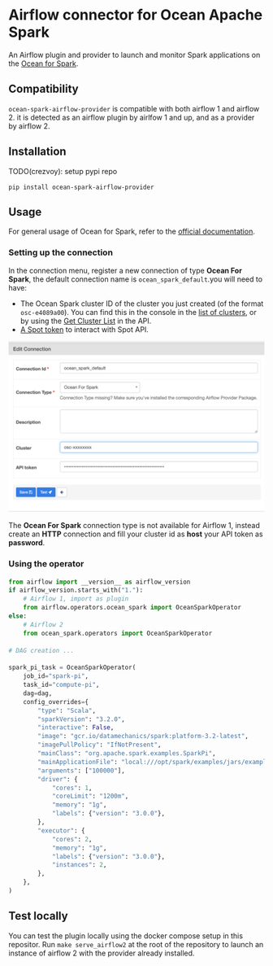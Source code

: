 # Airflow connector for Ocean Apache Spark

An Airflow plugin and provider to launch and monitor Spark
applications on the [Ocean for
Spark](https://spot.io/products/ocean-apache-spark/).

## Compatibility

`ocean-spark-airflow-provider` is compatible with both airflow 1 and
airflow 2. it is detected as an airflow plugin by airlfow 1 and up,
and as a provider by airflow 2.


## Installation

TODO(crezvoy): setup pypi repo
```
pip install ocean-spark-airflow-provider
```

## Usage

For general usage of Ocean for Spark, refer to the [official
documentation](https://docs.spot.io/ocean-spark/getting-started/?id=get-started-with-ocean-for-apache-spark).

### Setting up the connection

In the connection menu, register a new connection of type **Ocean For
Spark**, the default connection name is `ocean_spark_default`.you will
need to have:

 - The Ocean Spark cluster ID of the cluster you just created (of the
   format `osc-e4089a00`). You can find this in the console in the
   [list of
   clusters](https://docs.spot.io/ocean-spark/product-tour/manage-clusters),
   or by using the [Get Cluster
   List](https://docs.spot.io/api/#operation/OceanSparkClusterList) in
   the API.
 - [A Spot
   token](https://docs.spot.io/administration/api/create-api-token?id=create-an-api-token)
   to interact with Spot API.
 
![connection setup dialog](./images/connection_setup.png) 

The **Ocean For Spark** connection type is not available for Airflow
1, instead create an **HTTP** connection and fill your cluster id as
**host** your API token as **password**.

### Using the operator

```python
from airflow import __version__ as airflow_version
if airflow_version.starts_with("1."):
    # Airflow 1, import as plugin
    from airflow.operators.ocean_spark import OceanSparkOperator
else:
    # Airflow 2
    from ocean_spark.operators import OceanSparkOperator
    
# DAG creation ...
    
spark_pi_task = OceanSparkOperator(
    job_id="spark-pi",
    task_id="compute-pi",
    dag=dag,
    config_overrides={
        "type": "Scala",
        "sparkVersion": "3.2.0",
        "interactive": False,
        "image": "gcr.io/datamechanics/spark:platform-3.2-latest",
        "imagePullPolicy": "IfNotPresent",
        "mainClass": "org.apache.spark.examples.SparkPi",
        "mainApplicationFile": "local:///opt/spark/examples/jars/examples.jar",
        "arguments": ["100000"],
        "driver": {
            "cores": 1,
            "coreLimit": "1200m",
            "memory": "1g",
            "labels": {"version": "3.0.0"},
        },
        "executor": {
            "cores": 2,
            "memory": "1g",
            "labels": {"version": "3.0.0"},
            "instances": 2,
        },
    },
)
```

## Test locally

You can test the plugin locally using the docker compose setup in this
repositor. Run `make serve_airflow2` at the root of the repository to
launch an instance of airflow 2 with the provider already installed.
